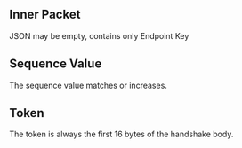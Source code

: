 ## Inner Packet

JSON may be empty, contains only Endpoint Key

## Sequence Value

The sequence value matches or increases.

## Token

The token is always the first 16 bytes of the handshake body.